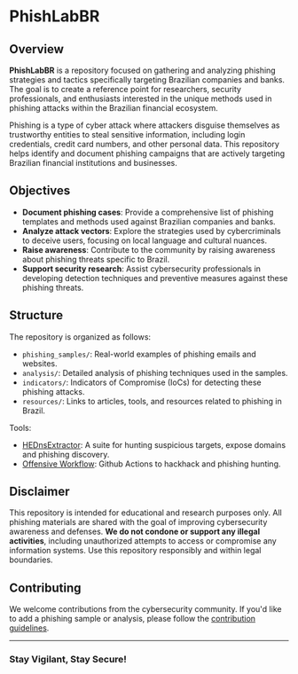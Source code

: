 # PhishLabBR

## Overview

**PhishLabBR** is a repository focused on gathering and analyzing phishing strategies and tactics specifically targeting Brazilian companies and banks. The goal is to create a reference point for researchers, security professionals, and enthusiasts interested in the unique methods used in phishing attacks within the Brazilian financial ecosystem.

Phishing is a type of cyber attack where attackers disguise themselves as trustworthy entities to steal sensitive information, including login credentials, credit card numbers, and other personal data. This repository helps identify and document phishing campaigns that are actively targeting Brazilian financial institutions and businesses.

## Objectives

- **Document phishing cases**: Provide a comprehensive list of phishing templates and methods used against Brazilian companies and banks.
- **Analyze attack vectors**: Explore the strategies used by cybercriminals to deceive users, focusing on local language and cultural nuances.
- **Raise awareness**: Contribute to the community by raising awareness about phishing threats specific to Brazil.
- **Support security research**: Assist cybersecurity professionals in developing detection techniques and preventive measures against these phishing threats.

## Structure

The repository is organized as follows:

- `phishing_samples/`: Real-world examples of phishing emails and websites.
- `analysis/`: Detailed analysis of phishing techniques used in the samples.
- `indicators/`: Indicators of Compromise (IoCs) for detecting these phishing attacks.
- `resources/`: Links to articles, tools, and resources related to phishing in Brazil.

Tools:

- [HEDnsExtractor](https://github.com/HuntDownProject/HEDnsExtractor): A suite for hunting suspicious targets, expose domains and phishing discovery.
- [Offensive Workflow](https://github.com/HuntDownProject/hackbahia): Github Actions to hackhack and phishing hunting.

## Disclaimer

This repository is intended for educational and research purposes only. All phishing materials are shared with the goal of improving cybersecurity awareness and defenses. **We do not condone or support any illegal activities**, including unauthorized attempts to access or compromise any information systems. Use this repository responsibly and within legal boundaries.

## Contributing

We welcome contributions from the cybersecurity community. If you'd like to add a phishing sample or analysis, please follow the [contribution guidelines](CONTRIBUTING.md).

---

### Stay Vigilant, Stay Secure!
